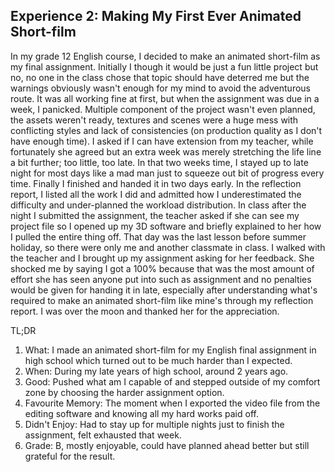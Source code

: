 ## Experience 2: Making My First Ever Animated Short-film

In my grade 12 English course, I decided to make an animated short-film as my final assignment. Initially I though it would be just a fun little project but no, no one in the class chose that topic should have deterred me but the warnings obviously wasn't enough for my mind to avoid the adventurous route. It was all working fine at first, but when the assignment was due in a week, I panicked. Multiple component of the project wasn't even planned, the assets weren't ready, textures and scenes were a huge mess with conflicting styles and lack of consistencies (on production quality as I don't have enough time). I asked if I can have extension from my teacher, while fortunately she agreed but an extra week was merely stretching the life line a bit further; too little, too late. In that two weeks time, I stayed up to late night for most days like a mad man just to squeeze out bit of progress every time.
Finally I finished and handed it in two days early. In the reflection report, I listed all the work I did and admitted how I underestimated the difficulty and under-planned the workload distribution. In class after the night I submitted the assignment, the teacher asked if she can see my project file so I opened up my 3D software and briefly explained to her how I pulled the entire thing off. That day was the last lesson before summer holiday, so there were only me and another classmate in class. I walked with the teacher and I brought up my assignment asking for her feedback. She shocked me by saying I got a 100% because that was the most amount of effort she has seen anyone put into such as assignment and no penalties would be given for handing it in late, especially after understanding what's required to make an animated short-film like mine's through my reflection report. I was over the moon and thanked her for the appreciation.

TL;DR
1. What: I made an animated short-film for my English final assignment in high school which turned out to be much harder than I expected.
2. When: During my late years of high school, around 2 years ago. 
3. Good: Pushed what am I capable of and stepped outside of my comfort zone by choosing the harder assignment option.
4. Favourite Memory: The moment when I exported the video file from the editing software and knowing all my hard works paid off. 
5. Didn't Enjoy: Had to stay up for multiple nights just to finish the assignment, felt exhausted that week.
6. Grade: B, mostly enjoyable, could have planned ahead better but still grateful for the result.
